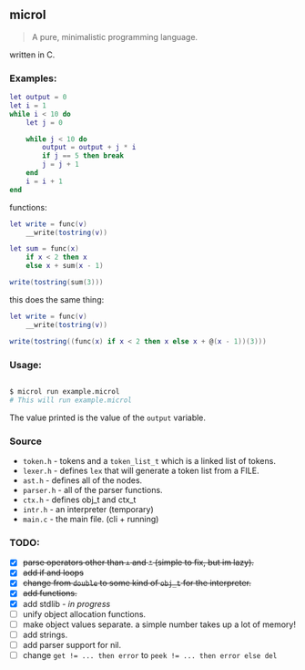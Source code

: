 ## microl
> A pure, minimalistic programming language.

written in C.

### Examples:
```lua
let output = 0
let i = 1
while i < 10 do
    let j = 0

    while j < 10 do
        output = output + j * i
        if j == 5 then break
        j = j + 1
    end
    i = i + 1
end
```

functions:

```lua
let write = func(v)
    __write(tostring(v))

let sum = func(x)
    if x < 2 then x
    else x + sum(x - 1)

write(tostring(sum(3)))

```

this does the same thing:
```lua
let write = func(v)
    __write(tostring(v))

write(tostring((func(x) if x < 2 then x else x + @(x - 1))(3)))
```


### Usage:
```sh

$ microl run example.microl
# This will run example.microl

```
The value printed is the value of the `output` variable.

### Source

* `token.h` - tokens and a `token_list_t` which is a linked list of tokens.
* `lexer.h` - defines `lex` that will generate a token list from a FILE.
* `ast.h` - defines all of the nodes.
* `parser.h` - all of the parser functions.
* `ctx.h` - defines obj_t and ctx_t
* `intr.h` - an interpreter (temporary)
* `main.c` - the main file. (cli + running)

### TODO:
* [x] ~~parse operators other than `+` and `*` (simple to fix, but im lazy).~~
* [x] ~~add if and loops~~
* [x] ~~change from `double` to some kind of `obj_t` for the interpreter.~~
* [x] ~~add functions.~~
* [x] add stdlib - *in progress*
* [ ] unify object allocation functions.
* [ ] make object values separate. a simple number takes up a lot of memory!
* [ ] add strings.
* [ ] add parser support for nil.
* [ ] change `get != ... then error` to `peek != ... then error else del`
